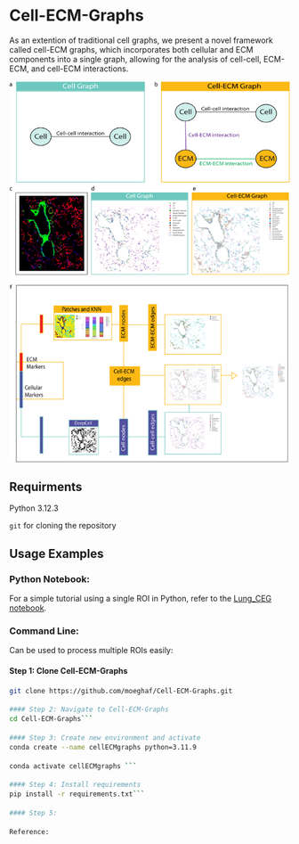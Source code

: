 # Cell-ECM-Graphs

As an extention of traditional cell graphs, we present a novel framework called cell-ECM graphs, which incorporates both cellular and ECM components into a single graph, allowing for the analysis of cell-cell, ECM-ECM, and cell-ECM interactions. 


![Method Overview](Figure_1.png)

## Requirments
Python 3.12.3

`git` for cloning the repository

## Usage Examples
### Python Notebook: 
For a simple tutorial using a single ROI in Python, refer to the [Lung_CEG notebook](tutorial/Lung_single_ROI.ipynb).

### Command Line:  
Can be used to process multiple ROIs easily:

#### Step 1: Clone Cell-ECM-Graphs
```bash
git clone https://github.com/moeghaf/Cell-ECM-Graphs.git

#### Step 2: Navigate to Cell-ECM-Graphs
cd Cell-ECM-Graphs```

#### Step 3: Create new environment and activate 
conda create --name cellECMgraphs python=3.11.9

conda activate cellECMgraphs ```

#### Step 4: Install requirements 
pip install -r requirements.txt```

#### Step 5: 

Reference: 
